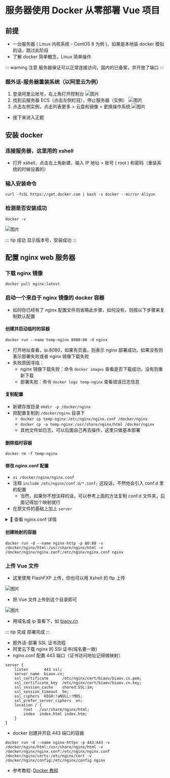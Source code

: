 # 服务器使用 Docker 从零部署 Vue 项目

## 前提

* 一台服务器 ( Linux 内核系统 - CentOS 8 为例 )，如果是本地装 docker 模拟的话，跳过此阶段
* 了解 docker 简单概念，Linux 简单操作

::: warning 注意
服务器保证可以正常连接访问，国内的已备案，并开放了端口
:::

### 题外话-服务器重装系统（以阿里云为例）

1. 登录阿里云账号，右上角打开控制台
![图片](https://img-blog.csdnimg.cn/20210422183634269.png?x-oss-process=image/watermark,type_ZmFuZ3poZW5naGVpdGk,shadow_10,text_aHR0cHM6Ly9ibG9nLmNzZG4ubmV0L2JpYW9fZmVuZw==,size_16,color_FFFFFF,t_70#pic_center)
2. 找到云服务器 ECS（点击左侧栏目），停止服务器（实例）
![图片](https://img-blog.csdnimg.cn/20210422183709477.png?x-oss-process=image/watermark,type_ZmFuZ3poZW5naGVpdGk,shadow_10,text_aHR0cHM6Ly9ibG9nLmNzZG4ubmV0L2JpYW9fZmVuZw==,size_16,color_FFFFFF,t_70#pic_center)
3. 点击左侧实例，点击列表更多 > 云盘和镜像 > 更换操作系统
![图片](https://img-blog.csdnimg.cn/20210422183911872.png?x-oss-process=image/watermark,type_ZmFuZ3poZW5naGVpdGk,shadow_10,text_aHR0cHM6Ly9ibG9nLmNzZG4ubmV0L2JpYW9fZmVuZw==,size_16,color_FFFFFF,t_70#pic_center)

* 接下来进入正题

## 安装 docker

### 连接服务器，这里用的 xshell

* 打开 xshell，点击左上角新建，输入 IP 地址 > 账号 ( root ) 和密码（重装系统的时候设置的）

### 输入安装命令

```Basic
curl -fsSL https://get.docker.com | bash -s docker --mirror Aliyun
```

### 检测是否安装成功

```Basic
docker -v
```

![图片](https://img-blog.csdnimg.cn/20210422183924446.png#pic_center)

::: tip 成功
显示版本号，安装成功
:::

## 配置 nginx web 服务器

### 下载 nginx 镜像

```Basic
docker pull nginx:latest
```

### 启动一个来自于 nginx 镜像的 docker 容器

* 如何你已经有了 nginx 配置文件则省略此步骤，如何没有，则按以下步骤来复制默认配置

#### 创建并启动临时的容器

```Basic
docker run --name temp-nginx 8080:80 -d nginx
```

* 打开地址查看，ip:8080，如果有页面，则表示 nginx 部署成功，如果没有则表示部署失败或者 nginx 镜像下载失败
* 失败原因寻找：
  * nginx 镜像下载失败：命令 `docker images` 查看是否下载成功，没有则重新下载
  * 部署失败：命令 `docker logs temp-nginx` 查看错误日志信息

#### 复制配置

* 新建存放目录 `mkdir -p /docker/nginx`
* 把配置复制到 `/docker/nginx` 目录下
  * `docker cp temp-nginx:/etc/nginx/nginx.conf /docker/nginx`
  * `docker cp -a temp-nginx:/usr/share/nginx/html /docker/nginx`
  * 其他文件如日志，可以后面自己再去操作，这里只做基本部署

#### 删除临时容器

```Basic
docker rm -f temp-nginx
```

#### 修改 nginx.conf 配置

* `vi /docker/nginx/nginx.conf`
* 注释 `include /etc/nginx/conf.d/*.conf;` 这段话，不然他会引入 conf.d 里的配置
  * 当然，如果你不想注释的话，可以参考上面的方法复制 conf.d 文件夹，后面记得加个映射就行
* 在原文件的基础上加上 `server`

<details>
<summary>👀 查看 nginx.conf 详情</summary>

```Conf
user  nginx;
worker_processes  1;
error_log  /var/log/nginx/error.log warn;
pid        /var/run/nginx.pid;
events {
    worker_connections  1024;
}
http {
    include       /etc/nginx/mime.types;
    default_type  application/octet-stream;
    log_format  main  '$remote_addr - $remote_user [$time_local] "$request" '
                      '$status $body_bytes_sent "$http_referer" '
                      '"$http_user_agent" "$http_x_forwarded_for"';
    access_log  /var/log/nginx/access.log  main;
    sendfile        on;
    keepalive_timeout  65;
    # 注释下面这段，不然他会引入conf.d里的配置
    # include /etc/nginx/conf.d/*.conf;
    # 文件里面所有的路径都要写容器里的路径，不要写本地路径，不然会找不到文件
    # 所以后面会把本地路径映射到容器路径
    # 比如 /usr/share/nginx/html 其实会访问 /docker/nginx/html 目录
    # 开启服务
    server {
        listen       80;
        server_name  biaov.cn;
        location / {
            # vue文件存放目录
            # 注意这里一定是容器路径，不能是本地路径
            root   /usr/share/nginx/html;
            index  index.html index.htm;
        }
    }
}
```

</details>

#### 创建映射的容器

```Basic
docker run -d --name nginx-http -p 80:80 -v /docker/nginx/html:/usr/share/nginx/html -v /docker/nginx/nginx.conf:/etc/nginx/nginx.conf nginx
```

### 上传 Vue 文件

* 这里使用 FlashFXP 上传，你也可以用 Xshell 的 ftp 上传

![图片](https://img-blog.csdnimg.cn/20210422184023959.png?x-oss-process=image/watermark,type_ZmFuZ3poZW5naGVpdGk,shadow_10,text_aHR0cHM6Ly9ibG9nLmNzZG4ubmV0L2JpYW9fZmVuZw==,size_16,color_FFFFFF,t_70#pic_center)

* 把 Vue 文件上传到这个目录即可

![图片](https://img-blog.csdnimg.cn/20210422184035728.png#pic_center)

* 用域名或 ip 查看下，如 [biaov.cn](https://biaov.cn/)

::: tip 完成
部署完成
:::

* 题外话-部署 SSL 证书流程
* 阿里云下载 nginx 的 SSl 证书(域名要一致)
* nginx.conf 配置 443 端口（证书访问地址记得做映射）

```Conf
server {
    listen       443 ssl;
    server_name  biaov.cn;
    ssl_certificate      /etc/nginx/cert/biaov/biaov.cn.pem;
    ssl_certificate_key  /etc/nginx/cert/biaov/biaov.cn.key;
    ssl_session_cache    shared:SSL:1m;
    ssl_session_timeout  5m;
    ssl_ciphers  HIGH:!aNULL:!MD5;
    ssl_prefer_server_ciphers  on;
    location / {
        root   /usr/share/nginx/html;
        index  index.html index.htm;
    }
}
```

* docker 创建并开启 443 端口的容器

```Basic
docker run -d --name nginx-https -p 443:443 -v /docker/nginx/html:/usr/share/nginx/html -v /docker/nginx/nginx.conf:/etc/nginx/nginx.conf /docker/nginx/certs:/etc/nginx/cert -v /docker/nginx/config:/etc/nginx/config nginx
```

* 参考教程: [Docker 教程](https://www.runoob.com/docker/docker-tutorial.html)

